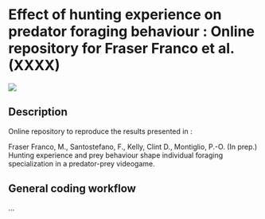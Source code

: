 # Effect of hunting experience on predator foraging behaviour : Online repository for Fraser Franco et al. (XXXX)

![](https://img.shields.io/badge/license-CC%20BY--NC%204.0-green?style=for-the-badge)

## Description

Online repository to reproduce the results presented in :

Fraser Franco, M., Santostefano, F., Kelly, Clint D., Montiglio, P.-O. (In prep.) Hunting experience and prey behaviour shape individual foraging specialization in a predator-prey videogame. 

## General coding workflow
...
